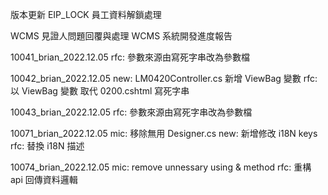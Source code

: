 版本更新
EIP_LOCK 員工資料解鎖處理

WCMS 見證人問題回覆與處理
WCMS 系統開發進度報告

10041_brian_2022.12.05
rfc: 參數來源由寫死字串改為參數檔

10042_brian_2022.12.05
new: LM0420Controller.cs 新增 ViewBag 變數
rfc: 以 ViewBag 變數 取代 0200.cshtml 寫死字串

10043_brian_2022.12.05
rfc: 參數來源由寫死字串改為參數檔

10071_brian_2022.12.05
mic: 移除無用 Designer.cs
new: 新增修改 i18N keys
rfc: 替換 i18N 描述

10074_brian_2022.12.05
mic: remove unnessary using & method
rfc: 重構 api 回傳資料邏輯